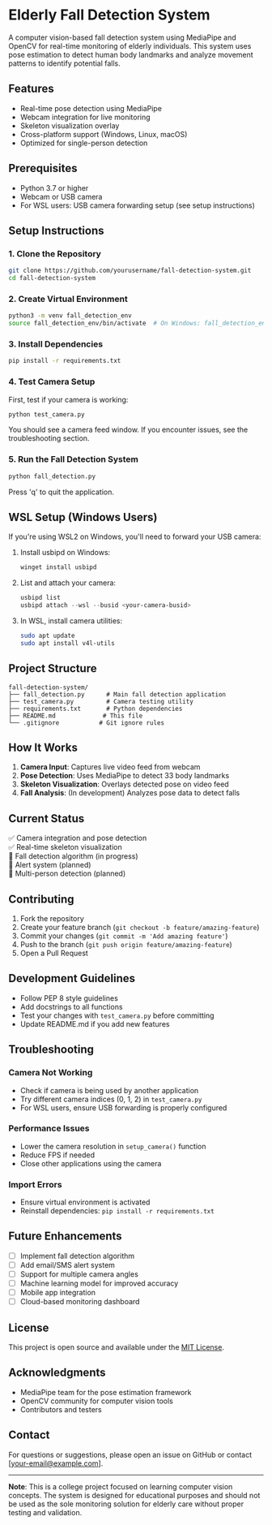 # Elderly Fall Detection System

A computer vision-based fall detection system using MediaPipe and OpenCV for real-time monitoring of elderly individuals. This system uses pose estimation to detect human body landmarks and analyze movement patterns to identify potential falls.

## Features

- Real-time pose detection using MediaPipe
- Webcam integration for live monitoring
- Skeleton visualization overlay
- Cross-platform support (Windows, Linux, macOS)
- Optimized for single-person detection

## Prerequisites

- Python 3.7 or higher
- Webcam or USB camera
- For WSL users: USB camera forwarding setup (see setup instructions)

## Setup Instructions

### 1. Clone the Repository

```bash
git clone https://github.com/yourusername/fall-detection-system.git
cd fall-detection-system
```

### 2. Create Virtual Environment

```bash
python3 -m venv fall_detection_env
source fall_detection_env/bin/activate  # On Windows: fall_detection_env\Scripts\activate
```

### 3. Install Dependencies

```bash
pip install -r requirements.txt
```

### 4. Test Camera Setup

First, test if your camera is working:

```bash
python test_camera.py
```

You should see a camera feed window. If you encounter issues, see the troubleshooting section.

### 5. Run the Fall Detection System

```bash
python fall_detection.py
```

Press 'q' to quit the application.

## WSL Setup (Windows Users)

If you're using WSL2 on Windows, you'll need to forward your USB camera:

1. Install usbipd on Windows:
   ```powershell
   winget install usbipd
   ```

2. List and attach your camera:
   ```powershell
   usbipd list
   usbipd attach --wsl --busid <your-camera-busid>
   ```

3. In WSL, install camera utilities:
   ```bash
   sudo apt update
   sudo apt install v4l-utils
   ```

## Project Structure

```
fall-detection-system/
├── fall_detection.py      # Main fall detection application
├── test_camera.py         # Camera testing utility
├── requirements.txt       # Python dependencies
├── README.md             # This file
└── .gitignore           # Git ignore rules
```

## How It Works

1. **Camera Input**: Captures live video feed from webcam
2. **Pose Detection**: Uses MediaPipe to detect 33 body landmarks
3. **Skeleton Visualization**: Overlays detected pose on video feed
4. **Fall Analysis**: (In development) Analyzes pose data to detect falls

## Current Status

✅ Camera integration and pose detection  
✅ Real-time skeleton visualization  
🚧 Fall detection algorithm (in progress)  
🚧 Alert system (planned)  
🚧 Multi-person detection (planned)  

## Contributing

1. Fork the repository
2. Create your feature branch (`git checkout -b feature/amazing-feature`)
3. Commit your changes (`git commit -m 'Add amazing feature'`)
4. Push to the branch (`git push origin feature/amazing-feature`)
5. Open a Pull Request

## Development Guidelines

- Follow PEP 8 style guidelines
- Add docstrings to all functions
- Test your changes with `test_camera.py` before committing
- Update README.md if you add new features

## Troubleshooting

### Camera Not Working
- Check if camera is being used by another application
- Try different camera indices (0, 1, 2) in `test_camera.py`
- For WSL users, ensure USB forwarding is properly configured

### Performance Issues
- Lower the camera resolution in `setup_camera()` function
- Reduce FPS if needed
- Close other applications using the camera

### Import Errors
- Ensure virtual environment is activated
- Reinstall dependencies: `pip install -r requirements.txt`

## Future Enhancements

- [ ] Implement fall detection algorithm
- [ ] Add email/SMS alert system
- [ ] Support for multiple camera angles
- [ ] Machine learning model for improved accuracy
- [ ] Mobile app integration
- [ ] Cloud-based monitoring dashboard

## License

This project is open source and available under the [MIT License](LICENSE).

## Acknowledgments

- MediaPipe team for the pose estimation framework
- OpenCV community for computer vision tools
- Contributors and testers

## Contact

For questions or suggestions, please open an issue on GitHub or contact [your-email@example.com].

---

**Note**: This is a college project focused on learning computer vision concepts. The system is designed for educational purposes and should not be used as the sole monitoring solution for elderly care without proper testing and validation.
